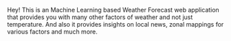 Hey! This is an Machine Learning based Weather Forecast web application that provides you with many other factors of weather and not just temperature. And also it provides insights on local news, zonal mappings for various factors and much more.
